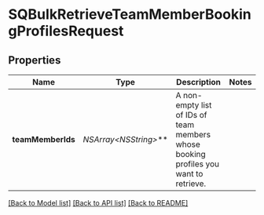 # SQBulkRetrieveTeamMemberBookingProfilesRequest

## Properties
Name | Type | Description | Notes
------------ | ------------- | ------------- | -------------
**teamMemberIds** | **NSArray&lt;NSString*&gt;*** | A non-empty list of IDs of team members whose booking profiles you want to retrieve. | 

[[Back to Model list]](../README.md#documentation-for-models) [[Back to API list]](../README.md#documentation-for-api-endpoints) [[Back to README]](../README.md)


